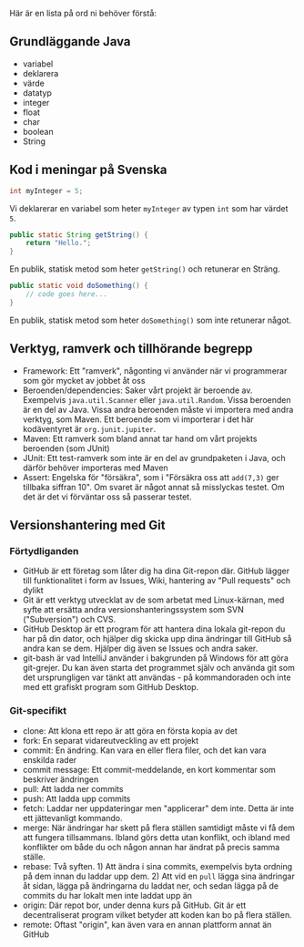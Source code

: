 Här är en lista på ord ni behöver förstå:

## Grundläggande Java

* variabel
* deklarera
* värde
* datatyp
* integer
* float
* char
* boolean
* String

## Kod i meningar på Svenska

```java
int myInteger = 5;
```

Vi deklarerar en variabel som heter `myInteger` av typen `int` som har värdet `5`.

```java
public static String getString() {
    return "Hello.";
}
```

En publik, statisk metod som heter `getString()` och retunerar en Sträng.

```java
public static void doSomething() {
    // code goes here...
}
```

En publik, statisk metod som heter `doSomething()` som inte retunerar något.

## Verktyg, ramverk och tillhörande begrepp

- Framework: Ett "ramverk", någonting vi använder när vi programmerar som gör mycket av jobbet åt oss
- Beroenden/dependencies: Saker vårt projekt är beroende av. Exempelvis `java.util.Scanner` eller `java.util.Random`. Vissa beroenden är en del av Java. Vissa andra beroenden måste vi importera med andra verktyg, som Maven. Ett beroende som vi importerar i det här kodäventyret är `org.junit.jupiter`.
- Maven: Ett ramverk som bland annat tar hand om vårt projekts beroenden (som JUnit)
- JUnit: Ett test-ramverk som inte är en del av grundpaketen i Java, och därför behöver importeras med Maven
- Assert: Engelska för "försäkra", som i "Försäkra oss att `add(7,3)` ger tillbaka siffran 10". Om svaret är något annat så misslyckas testet. Om det är det vi förväntar oss så passerar testet.

## Versionshantering med Git

### Förtydliganden

- GitHub är ett företag som låter dig ha dina Git-repon där. GitHub lägger till funktionalitet i form av Issues, Wiki, hantering av "Pull requests" och dylikt
- Git är ett verktyg utvecklat av de som arbetat med Linux-kärnan, med syfte att ersätta andra versionshanteringssystem som SVN ("Subversion") och CVS.
- GitHub Desktop är ett program för att hantera dina lokala git-repon du har på din dator, och hjälper dig skicka upp dina ändringar till GitHub så andra kan se dem. Hjälper dig även se Issues och andra saker.
- git-bash är vad IntelliJ använder i bakgrunden på Windows för att göra git-grejer. Du kan även starta det programmet själv och använda git som det ursprungligen var tänkt att användas - på kommandoraden och inte med ett grafiskt program som GitHub Desktop.

### Git-specifikt

- clone: Att klona ett repo är att göra en första kopia av det
- fork: En separat vidareutveckling av ett projekt
- commit: En ändring. Kan vara en eller flera filer, och det kan vara enskilda rader
- commit message: Ett commit-meddelande, en kort kommentar som beskriver ändringen
- pull: Att ladda ner commits
- push: Att ladda upp commits
- fetch: Laddar ner uppdateringar men "applicerar" dem inte. Detta är inte ett jättevanligt kommando.
- merge: När ändringar har skett på flera ställen samtidigt måste vi få dem att fungera tillsammans. Ibland görs detta utan konflikt, och ibland med konflikter om både du och någon annan har ändrat på precis samma ställe.
- rebase: Två syften. 1) Att ändra i sina commits, exempelvis byta ordning på dem innan du laddar upp dem. 2) Att vid en `pull` lägga sina ändringar åt sidan, lägga på ändringarna du laddat ner, och sedan lägga på de commits du har lokalt men inte laddat upp än
- origin: Där repot bor, under denna kurs på GitHub. Git är ett decentraliserat program vilket betyder att koden kan bo på flera ställen.
- remote: Oftast "origin", kan även vara en annan plattform annat än GitHub